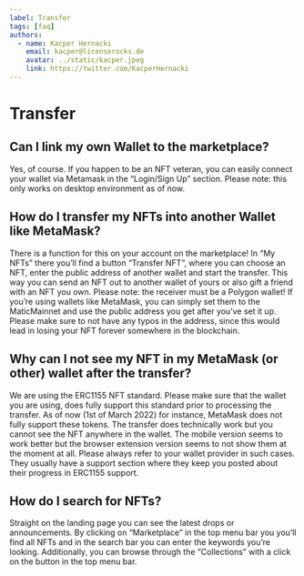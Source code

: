 ```yaml
---
label: Transfer
tags: [faq]
authors:
  - name: Kacper Hernacki
    email: kacper@licenserocks.de
    avatar: ../static/kacper.jpeg
    link: https://twitter.com/KacperHernacki
---
```


# Transfer

## Can I link my own Wallet to the marketplace?

Yes, of course. If you happen to be an NFT veteran, you can easily connect your wallet via Metamask in the “Login/Sign Up” section. Please note: this only works on desktop environment as of now.

## How do I transfer my NFTs into another Wallet like MetaMask?

There is a function for this on your account on the marketplace! In “My NFTs” there you’ll find a button “Transfer NFT”, where you can choose an NFT, enter the public address of another wallet and start the transfer. This way you can send an NFT out to another wallet of yours or also gift a friend with an NFT you own.
Please note: the receiver must be a Polygon wallet! If you’re using wallets like MetaMask, you can simply set them to the MaticMainnet and use the public address you get after you’ve set it up. Please make sure to not have any typos in the address, since this would lead in losing your NFT forever somewhere in the blockchain.

## Why can I not see my NFT in my MetaMask (or other) wallet after the transfer?

We are using the ERC1155 NFT standard. Please make sure that the wallet you are using, does fully support this standard prior to processing the transfer. As of now (1st of March 2022) for instance, MetaMask does not fully support these tokens. The transfer does technically work but you cannot see the NFT anywhere in the wallet. The mobile version seems to work better but the browser extension version seems to not show them at the moment at all.
Please always refer to your wallet provider in such cases. They usually have a support section where they keep you posted about their progress in ERC1155 support.

## How do I search for NFTs?

Straight on the landing page you can see the latest drops or announcements. By clicking on “Marketplace” in the top menu bar you you’ll find all NFTs and in the search bar you can enter the keywords you’re looking. Additionally, you can browse through the “Collections” with a click on the button in the top menu bar.

